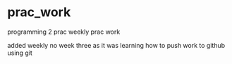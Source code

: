 # prac_work
programming 2 prac weekly prac work
 
added weekly
no week three as it was learning how to push work to github using git
